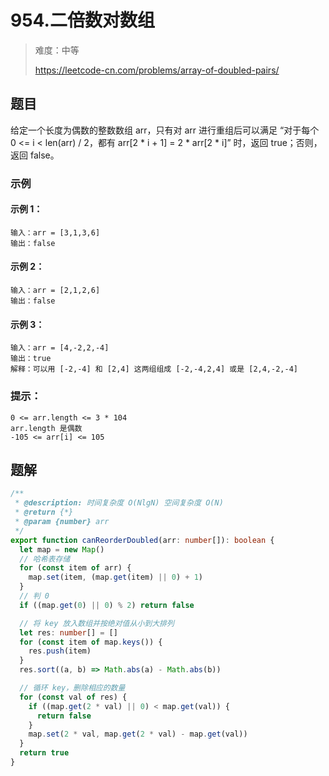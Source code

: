 # 954.二倍数对数组

> 难度：中等
>
> https://leetcode-cn.com/problems/array-of-doubled-pairs/

## 题目

给定一个长度为偶数的整数数组 arr，只有对 arr 进行重组后可以满足 “对于每个 0 <= i < len(arr) / 2，都有 arr[2 * i + 1] = 2 * arr[2 * i]” 时，返回 true；否则，返回 false。

### 示例

#### 示例 1：

```
输入：arr = [3,1,3,6]
输出：false
```

#### 示例 2：

```
输入：arr = [2,1,2,6]
输出：false
```

#### 示例 3：

```
输入：arr = [4,-2,2,-4]
输出：true
解释：可以用 [-2,-4] 和 [2,4] 这两组组成 [-2,-4,2,4] 或是 [2,4,-2,-4]
```

### 提示：

```
0 <= arr.length <= 3 * 104
arr.length 是偶数
-105 <= arr[i] <= 105
```

## 题解

```typescript
/**
 * @description: 时间复杂度 O(NlgN) 空间复杂度 O(N)
 * @return {*}
 * @param {number} arr
 */
export function canReorderDoubled(arr: number[]): boolean {
  let map = new Map()
  // 哈希表存储
  for (const item of arr) {
    map.set(item, (map.get(item) || 0) + 1)
  }
  // 判 0
  if ((map.get(0) || 0) % 2) return false

  // 将 key 放入数组并按绝对值从小到大排列
  let res: number[] = []
  for (const item of map.keys()) {
    res.push(item)
  }
  res.sort((a, b) => Math.abs(a) - Math.abs(b))

  // 循环 key，删除相应的数量
  for (const val of res) {
    if ((map.get(2 * val) || 0) < map.get(val)) {
      return false
    }
    map.set(2 * val, map.get(2 * val) - map.get(val))
  }
  return true
}
```